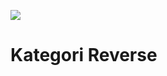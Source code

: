 <img src="http://ilkom.unsri.ac.id/wp-content/uploads/2015/10/ctf-630x210.jpg"><br>
<h1>Kategori Reverse</h1>
